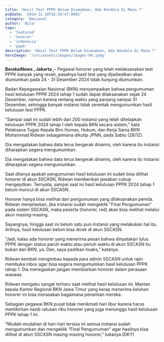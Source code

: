 ```yaml
---
title: 'Hasil Test PPPK Belum Diumumkan, Ada Kendala Di Mana ?'
pubDate: '2024-12-28T16:58:47.000Z'
category: 'Nasional'
author: 'Nita'
tags:
  - 'featured'
  - 'honorer'
  - 'indonesia'
  - 'pppk'
description: 'Hasil Test PPPK Belum Diumumkan, Ada Kendala Di Mana ?'
heroImage: '/src/assets/images/images-84.jpeg'
---
```


**BeraksiNews , Jakarta ,-** Pegawai honorer yang telah melaksanakan test PPPK banyak yang resah, pasalnya hasil test yang dijadwalkan akan diumumkan pada 24 - 31 Desember 2024 tidak kunjung diumumkan.

Badan Kepegawaian Nasional (BKN) menyampaikan bahwa pengumuman hasil kelulusan PPPK 2024 tahap 1 sudah dapat dilaksanakan sejak 24 Desember, namun karena rentang waktu yang panjang sampai 31 Desember, sehingga banyak instansi tidak serentak mengumumkan hasil kelulusan test PPPK.

"Sampai saat ini sudah lebih dari 200 instansi yang telah ditetapkan kelulusan PPPK 2024 tahap I oleh kepala BKN secara sistem," kata Pelaksana Tugas Kepala Biro Humas, Hukum, dan Kerja Sama BKN Mohammad Ridwan sebagaimana dikutip JPNN, pada Sabtu (28/12).

Dia mengatakan bahwa data terus bergerak dinamis, oleh karena itu instansi diharapkan segera mengumumkan.

Dia mengatakan bahwa data terus bergerak dinamis, oleh karena itu instansi diharapkan segera mengumumkan.

Saat ditanya apakah pengumuman hasil kelulusan ini sudah bisa dilihat honorer di akun SSCASN, Ridwan memberikan jawaban cukup mengejutkan. Ternyata, sampai saat ini hasil kelulusan PPPK 2024 tahap 1 belum muncul di akun SSCASN.

Honorer hanya bisa melihat dari pengumuman yang dilaksanakan pemda. Ridwan menjelaskan, jika instansi sudah mengeklik "Final Pengumuman" pada sistem SSCASN, maka peserta (honorer, red) akan bisa melihat melalui akun masing-masing.

Sayangnya, hingga saat ini belum satu pun instansi yang melakukan hal itu. Artinya, hasil kelulusan belum bisa dicek di akun SSCASN.

"Jadi, kalau ada honorer yang menerima pesan bahwa dinyatakan lulus PPPK dengan status paruh waktu atau penuh waktu di akun SSCASN itu bukan dari BKN, ya. Dan, saya pastikan hoaks," katanya.

Ridwan kembali mengimbau kepada para admin SSCASN untuk rajin membuka inbox agar bisa segera mengumumkan hasil kelulusan PPPK tahap 1. Dia menegaskan jangan membiarkan honorer dalam perasaan waswas.

Ridwan mengaku sangat terharu saat melihat hasil kelulusan ini. Mantan kepala Kantor Regional BKN Jawa Timur yang kerap menerima keluhan honorer ini bisa merasakan bagaimana penantian mereka.

Sebagian pegawai BKN pusat tidak menikmati hari libur karena harus memikirkan nasib ratusan ribu honorer yang juga menunggu hasil kelulusan PPPK tahap 1 ini.

"Mudah-mudahan di hari-hari tersisa ini semua instansi sudah mengumumkan dan mengeklik "Final Pengumuman" agar hasilnya bisa dilihat di akun SSCASN masing-masing honorer," katanya.(DKY)
